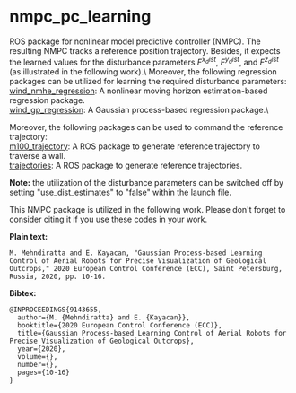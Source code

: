 # nmpc_pc_learning
ROS package for nonlinear model predictive controller (NMPC). The resulting NMPC tracks a reference position trajectory. Besides, it expects the learned values for the disturbance parameters $F^{x_dist}$, $F^{y_dist}$, and $F^{z_dist}$ (as illustrated in the following work).\ 
Moreover, the following regression packages can be utilized for learning the required disturbance parameters:\
[wind_nmhe_regression](https://github.com/mohit004/wind_nmhe_regression): A nonlinear moving horizon estimation-based regression package.\
[wind_gp_regression](https://github.com/mohit004/wind_gp_regression): A Gaussian process-based regression package.\

Moreover, the following packages can be used to command the reference trajectory:\
[m100_trajectory](https://github.com/mohit004/m100_trajectory): A ROS package to generate reference trajectory to traverse a wall.\
[trajectories](https://github.com/mohit004/trajectories): A ROS package to generate reference trajectories.

**Note:** the utilization of the disturbance parameters can be switched off by setting "use_dist_estimates" to "false" within the launch file. 

This NMPC package is utilized in the following work. Please don't forget to consider citing it if you use these codes in your work.

**Plain text:**
```
M. Mehndiratta and E. Kayacan, "Gaussian Process-based Learning Control of Aerial Robots for Precise Visualization of Geological Outcrops," 2020 European Control Conference (ECC), Saint Petersburg, Russia, 2020, pp. 10-16.
```
**Bibtex:**
```
@INPROCEEDINGS{9143655,
  author={M. {Mehndiratta} and E. {Kayacan}},
  booktitle={2020 European Control Conference (ECC)}, 
  title={Gaussian Process-based Learning Control of Aerial Robots for Precise Visualization of Geological Outcrops}, 
  year={2020},
  volume={},
  number={},
  pages={10-16}
}
```
